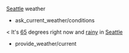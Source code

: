 [Seattle](city) weather
* ask_current_weather/conditions

< It's [65](temperature) degrees right now and [rainy](condition) in [Seattle](city)
* provide_weather/current